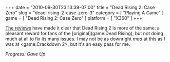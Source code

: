 +++
date = "2010-09-30T23:13:39-07:00"
title = "Dead Rising 2: Case Zero"
slug = "dead-rising-2-case-zero-3"
category = [ "Playing A Game" ]
game = [ "Dead Rising 2: Case Zero" ]
platform = [ "X360" ]
+++

<a href="http://www.metacritic.com/game/xbox-360/dead-rising-2/critic-reviews">The reviews</a> have made it clear that Dead Rising 2 is more of the same: a pleasant reward for fans of the [original](game:Dead Rising), but not doing much at all to fix its many issues.  I may not be as downright <i>mad</i> at this as I was at <game:Crackdown 2>, but it's an easy pass for me.

<i>Progress: Gave Up</i>